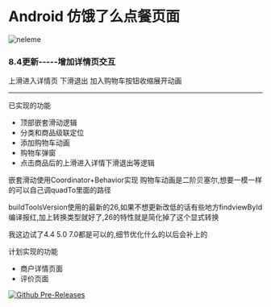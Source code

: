 # Android 仿饿了么点餐页面

![neleme](https://github.com/wudifamo/TestTinker/blob/master/gif/neleme1.gif)

### 8.4更新-----增加详情页交互
上滑进入详情页 下滑退出  加入购物车按钮收缩展开动画



-------------------------------------------------------------------------------
已实现的功能      
* 顶部嵌套滑动逻辑 
* 分类和商品级联定位
* 添加购物车动画
* 购物车弹窗
* 点击商品后的上滑进入详情下滑退出等逻辑

嵌套滑动使用Coordinator+Behavior实现
购物车动画是二阶贝塞尔,想要一模一样的可以自己调quadTo里面的路径

buildToolsVersion使用的最新的26,如果不想更新改低的话有些地方findviewById编译报红,加上转换类型就好了,26的特性就是简化掉了这个显式转换

我这边试了4.4 5.0 7.0都是可以的,细节优化什么的以后会补上的

计划实现的功能
* 商户详情页面
* 评价页面

[![Github Pre-Releases](https://img.shields.io/github/downloads-pre/atom/atom/latest/total.svg)](https://github.com/wudifamo/Neleme)
